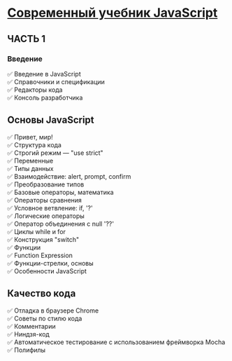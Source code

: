 # [Современный учебник JavaScript](https://learn.javascript.ru)

ЧАСТЬ 1
-----------------------------------
### Введение
✅ Введение в JavaScript  
✅ Справочники и спецификации  
✅ Редакторы кода   
✅ Консоль разработчика

Основы JavaScript
-----------------------------------
✅ Привет, мир!  
✅ Структура кода  
✅ Строгий режим — "use strict"  
✅ Переменные  
✅ Типы данных  
✅ Взаимодействие: alert, prompt, confirm  
✅ Преобразование типов  
✅ Базовые операторы, математика  
✅ Операторы сравнения  
✅ Условное ветвление: if, '?'  
✅ Логические операторы  
✅ Оператор объединения с null '??'  
✅ Циклы while и for  
✅ Конструкция "switch"  
✅ Функции  
✅ Function Expression  
✅ Функции-стрелки, основы  
✅ Особенности JavaScript  

Качество кода
-----------------------------------
✅ Отладка в браузере Chrome  
✅ Советы по стилю кода  
✅ Комментарии  
✅ Ниндзя-код  
✅ Автоматическое тестирование c использованием фреймворка Mocha  
✅ Полифилы  